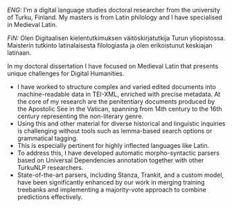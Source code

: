 *ENG:* I'm a digital language studies doctoral researcher from the university of Turku, Finland. My masters is from Latin philology and I have specialised in Medieval Latin.

*FiN:* Olen Digitaalisen kielentutkimuksen väitöskirjatutkija Turun yliopistossa. Maisterin tutkinto latinalaisesta filologiasta ja olen erikoistunut keskiajan latinaan.

In my doctoral dissertation I have focused on Medieval Latin that presents unique challenges for Digital Humanities. 
- I have worked to structure complex and varied edited documents into machine-readable data in TEI-XML, enriched with precise metadata. At the core of my research are the penitentiary documents produced by the Apostolic See in the Vatican, spanning from  14th century to the 16th century representing the non-literary genre.
- Using this and other material for diverse historical and linguistic inquiries is challenging without tools such as lemma-based search options or grammatical tagging.
- This is especially pertinent for highly inflected languages like Latin.
- To address this, I have developed automatic morpho-syntactic parsers based on Universal Dependencies annotation together with other TurkuNLP researchers.
- State-of-the-art parsers, including Stanza, Trankit, and a custom model, have been significantly enhanced by our work in merging training treebanks and implementing a majority-vote approach to combine predictions effectively.
